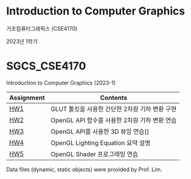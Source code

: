 # Introduction to Computer Graphics

기초컴퓨터그래픽스 (CSE4170)

2023년 1학기



# SGCS_CSE4170

Introduction to Computer Graphics (2023-1)

| Assignment            | Contents                                       |
| --------------------- | ---------------------------------------------- |
| [HW1](/HW1_S20191559) | GLUT 툴킷을 사용한 간단한 2차원 기하 변환 구현 |
| [HW2](HW2_S20191559)  | OpenGL API 함수를 사용한 2차원 기하 변환 연습  |
| [HW3](HW3_S20191559)  | OpenGL API를 사용한 3D 뷰잉 연습[]             |
| [HW4](HW4_S20191559)  | OpenGL Lighting Equation 요약 설명             |
| [HW5](HW5_S20191559)  | OpenGL Shader 프로그래밍 연습                  |

Data files (dynamic, static objects) were provided by Prof. Lim. 
